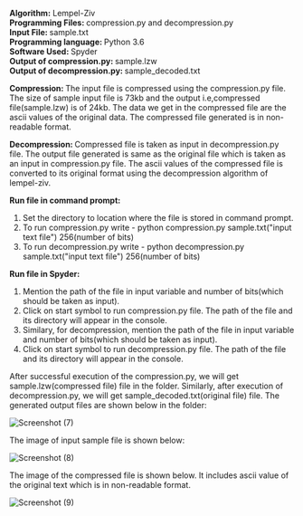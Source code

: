 <b> Algorithm:</b> Lempel-Ziv <br>
<b> Programming Files: </b> compression.py and decompression.py <br>
<b> Input File: </b> sample.txt <br>
<b> Programming language: </b> Python 3.6 <br>
<b> Software Used: </b> Spyder <br>
<b> Output of compression.py: </b> sample.lzw <br>
<b> Output of decompression.py: </b> sample_decoded.txt <br>

<b> Compression: </b> The input file is compressed using the compression.py file. The size of sample input file is 73kb and the output i.e,compressed file(sample.lzw) is of 24kb. The data we get in the compressed file are the ascii values of the original data. The compressed file generated is in non-readable format.

<b> Decompression: </b> Compressed file is taken as input in decompression.py file. The output file generated is same as the original file which is taken as an input in compression.py file. The ascii values of the compressed file is converted to its original format using the decompression algorithm of lempel-ziv.

<b> Run file in command prompt: </b> 
1. Set the directory to location where the file is stored in command prompt.
2. To run compression.py write - python compression.py sample.txt("input text file") 256(number of bits)
3. To run decompression.py write - python decompression.py sample.txt("input text file") 256(number of bits)

<b> Run file in Spyder: </b> 
1. Mention the path of the file in input variable and number of bits(which should be taken as input). 
2. Click on start symbol to run compression.py file. The path of the file and its directory will appear in the console.
3. Similary, for decompression, mention the path of the file in input variable and number of bits(which should be taken as input).
4. Click on start symbol to run decompression.py file. The path of the file and its directory will appear in the console.

After successful execution of the compression.py, we will get sample.lzw(compressed file) file in the folder. Similarly, after execution of decompression.py, we will get sample_decoded.txt(original file) file. The generated output files are shown below in the folder: 

![Screenshot (7)](https://user-images.githubusercontent.com/45633319/101056985-8b474f80-3559-11eb-9ece-c54fa2963815.png)

The image of input sample file is shown below: 

![Screenshot (8)](https://user-images.githubusercontent.com/45633319/101059549-64d6e380-355c-11eb-9049-3bcca367c1f5.png)

The image of the compressed file is shown below. It includes ascii value of the original text which is in non-readable format.

![Screenshot (9)](https://user-images.githubusercontent.com/45633319/101059244-0c9fe180-355c-11eb-95dd-a10b6fd53a19.png)

